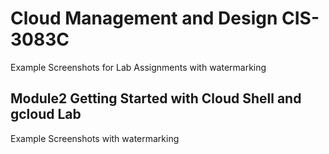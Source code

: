 # Cloud Management and Design CIS-3083C

Example Screenshots for Lab Assignments with watermarking


## Module2 Getting Started with Cloud Shell and gcloud Lab

Example Screenshots with watermarking



